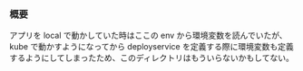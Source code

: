 ### 概要

アプリを local で動かしていた時はここの env から環境変数を読んでいたが、kube で動かすようになってから deployservice を定義する際に環境変数も定義するようにしてしまったため、このディレクトリはもういらないかもしてない。
